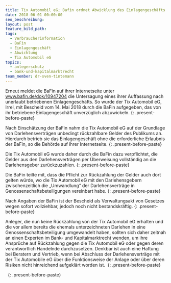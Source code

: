 ```yaml
---
title: Tix Automobil eG; Bafin ordnet Abwicklung des Einlagengeschäfts an
date: 2018-06-01 00:00:00
seo_beschreibung:
layout: post
feature_bild_path:
tags:
  - Verbraucherinformation
  - BaFin
  - Einlagengeschäft
  - Abwicklung
  - Tix Automobil eG
topics:
  - anlegerschutz
  - bank-und-kapitalmarktrecht
team_member: dr-sven-tintemann
---
```


Erneut meldet die BaFin auf ihrer Internetseite unter www.bafin.de/dok/10947204 die Untersagung eines ihrer Auffassung nach unerlaubt betriebenen Einlagengesch&auml;fts. So wurde der Tix Automobil eG, Irrel, mit Bescheid vom 14. Mai 2018 durch die BaFin aufgegeben, das von ihr betriebene Einlagengesch&auml;ft unverz&uuml;glich abzuwickeln.
{: .present-before-paste}

Nach Einsch&auml;tzung der BaFin nahm die Tix Automobil eG auf der Grundlage von Darlehensvertr&auml;gen unbedingt r&uuml;ckzahlbare Gelder des Publikums an. Hierdurch betrieb sie das Einlagengesch&auml;ft ohne die erforderliche Erlaubnis der BaFin, so die Beh&ouml;rde auf ihrer Internetseite.
{: .present-before-paste}

Die Tix Automobil eG wurde daher durch die BaFin dazu verpflichtet, die Gelder aus den Darlehensvertr&auml;gen per &Uuml;berweisung vollst&auml;ndig an die Darlehensgeber zur&uuml;ckzuzahlen.
{: .present-before-paste}

Die BaFin teilte mit, dass die Pflicht zur R&uuml;ckzahlung der Gelder auch dort gelten w&uuml;rde, wo die Tix Automobil eG mit den Darlehensgebern zwischenzeitlich die „Umwandlung“ der Darlehensvertr&auml;ge in Genossenschaftsbeteiligungen vereinbart habe.
{: .present-before-paste}

Nach Angaben der BaFin ist der Bescheid als Verwaltungsakt von Gesetzes wegen sofort vollziehbar, jedoch noch nicht bestandskr&auml;ftig.
{: .present-before-paste}

Anleger, die nun keine R&uuml;ckzahlung von der Tix Automobil eG erhalten und die vor allem bereits die ehemals unterzeichneten Darlehen in eine Genossenschaftsbeteiligung umgewandelt haben, sollten sich daher zeitnah an einen Experten im Bank- und Kapitalmarktrecht wenden, um ihre Anspr&uuml;che auf R&uuml;ckzahlung gegen die Tix Automobil eG oder gegen deren verantwortlich Handelnde durchzusetzen. Denkbar ist auch eine Haftung bei Beratern und Vertrieb, wenn bei Abschluss der Darlehensvertr&auml;ge mit der Tix Automobile eG &uuml;ber die Funktionsweise der Anlage oder &uuml;ber deren Risiken nicht hinreichend aufgekl&auml;rt worden ist.&nbsp;
{: .present-before-paste}

&nbsp;
{: .present-before-paste}